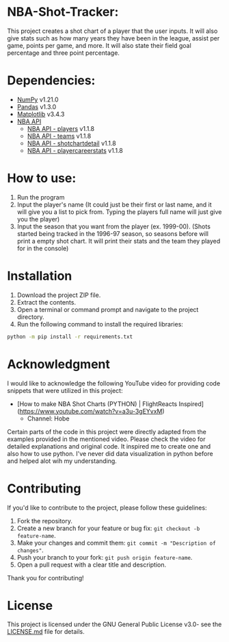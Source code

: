 # NBA-Shot-Tracker:
This project creates a shot chart of a player that the user inputs. It will also give stats such as how many years they have been in the league, assist per game, points per game, and more. It will also state their field goal percentage and three point percentage.

# Dependencies:
- [NumPy](https://numpy.org/) v1.21.0
- [Pandas](https://pandas.pydata.org/) v1.3.0
- [Matplotlib](https://matplotlib.org/) v3.4.3
- [NBA API](https://github.com/swar/nba_api)
  - [NBA API - players](https://github.com/swar/nba_api) v1.1.8
  - [NBA API - teams](https://github.com/swar/nba_api) v1.1.8
  - [NBA API - shotchartdetail](https://github.com/swar/nba_api) v1.1.8
  - [NBA API - playercareerstats](https://github.com/swar/nba_api) v1.1.8
 
# How to use:
1. Run the program
2. Input the player's name (It could just be their first or last name, and it will give you a list to pick from. Typing the players full name will just give you the player)
3. Input the season that you want from the player (ex. 1999-00). (Shots started being tracked in the 1996-97 season, so seasons before will print a empty shot chart. It will print their stats and the team they played for in the console)

# Installation
1. Download the project ZIP file.
2. Extract the contents.
3. Open a terminal or command prompt and navigate to the project directory.
4. Run the following command to install the required libraries:

```bash
python -m pip install -r requirements.txt
```

# Acknowledgment
I would like to acknowledge the following YouTube video for providing code snippets that were utilized in this project:

- [How to make NBA Shot Charts (PYTHON) | FlightReacts Inspired] (https://www.youtube.com/watch?v=a3u-3gEYvxM)
  - Channel: Hobe

Certain parts of the code in this project were directly adapted from the examples provided in the mentioned video. Please check the video for detailed explanations and original code. It inspired me to create one and also how to use python. I've never did data visualization in python before and helped alot wih my understanding.

# Contributing
If you'd like to contribute to the project, please follow these guidelines:

1. Fork the repository.
2. Create a new branch for your feature or bug fix: `git checkout -b feature-name`.
3. Make your changes and commit them: `git commit -m "Description of changes"`.
4. Push your branch to your fork: `git push origin feature-name`.
5. Open a pull request with a clear title and description.

Thank you for contributing!

# License
This project is licensed under the GNU General Public License v3.0- see the [LICENSE.md](https://github.com/Vangthy/NBA-Shot-Tracker/blob/main/LICENSE.md) file for details.
